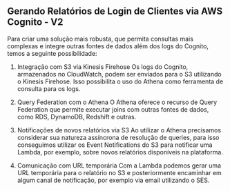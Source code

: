 ## Gerando Relatórios de Login de Clientes via AWS Cognito - V2

Para criar uma solução mais robusta, que permita consultas mais complexas e integre outras fontes de dados além dos logs do Cognito, temos a seguinte possibilidade:

1. Integração com S3 via Kinesis Firehose
Os logs do Cognito, armazenados no CloudWatch, podem ser enviados para o S3 utilizando o Kinesis Firehose. Isso possibilita o uso do Athena como ferramenta de consulta para os logs.

2. Query Federation com o Athena
O Athena oferece o recurso de Query Federation que permite executar joins com outras fontes de dados, como RDS, DynamoDB, Redshift e outras.

3. Notificações de novos relatórios via S3 
Ao utilizar o Athena precisamos considerar sua natureza assíncrona de resolução de queries, para isso conseguimos utilizar os Event Notifications do S3 para notificar uma Lambda, por exemplo, sobre novos relatórios disponíveis na plataforma. 

4. Comunicação com URL temporária
Com a Lambda podemos gerar uma URL temporária para o relatório no S3 e posteriormente encaminhar em algum canal de notificação, por exemplo via email utilizando o SES. 